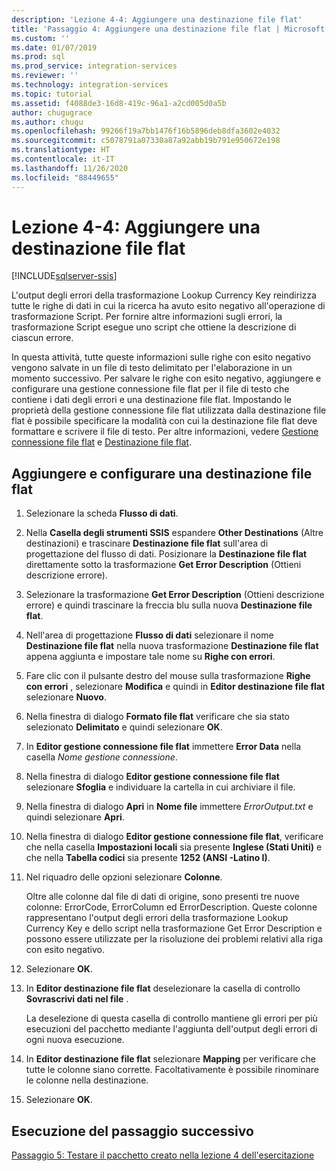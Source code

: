 ```yaml
---
description: 'Lezione 4-4: Aggiungere una destinazione file flat'
title: 'Passaggio 4: Aggiungere una destinazione file flat | Microsoft Docs'
ms.custom: ''
ms.date: 01/07/2019
ms.prod: sql
ms.prod_service: integration-services
ms.reviewer: ''
ms.technology: integration-services
ms.topic: tutorial
ms.assetid: f4088de3-16d8-419c-96a1-a2cd005d0a5b
author: chugugrace
ms.author: chugu
ms.openlocfilehash: 99266f19a7bb1476f16b5896deb8dfa3602e4032
ms.sourcegitcommit: c5078791a07330a87a92abb19b791e950672e198
ms.translationtype: HT
ms.contentlocale: it-IT
ms.lasthandoff: 11/26/2020
ms.locfileid: "88449655"
---
```

# <a name="lesson-4-4-add-a-flat-file-destination"></a>Lezione 4-4: Aggiungere una destinazione file flat

[!INCLUDE[sqlserver-ssis](../includes/applies-to-version/sqlserver-ssis.md)]



L'output degli errori della trasformazione Lookup Currency Key reindirizza tutte le righe di dati in cui la ricerca ha avuto esito negativo all'operazione di trasformazione Script. Per fornire altre informazioni sugli errori, la trasformazione Script esegue uno script che ottiene la descrizione di ciascun errore.  
  
In questa attività, tutte queste informazioni sulle righe con esito negativo vengono salvate in un file di testo delimitato per l'elaborazione in un momento successivo. Per salvare le righe con esito negativo, aggiungere e configurare una gestione connessione file flat per il file di testo che contiene i dati degli errori e una destinazione file flat. Impostando le proprietà della gestione connessione file flat utilizzata dalla destinazione file flat è possibile specificare la modalità con cui la destinazione file flat deve formattare e scrivere il file di testo. Per altre informazioni, vedere [Gestione connessione file flat](../integration-services/connection-manager/flat-file-connection-manager.md) e [Destinazione file flat](../integration-services/data-flow/flat-file-destination.md).  
  
## <a name="add-and-configure-a-flat-file-destination"></a>Aggiungere e configurare una destinazione file flat  
  
1.  Selezionare la scheda **Flusso di dati**.  
  
2.  Nella **Casella degli strumenti SSIS** espandere **Other Destinations** (Altre destinazioni) e trascinare **Destinazione file flat** sull'area di progettazione del flusso di dati. Posizionare la **Destinazione file flat** direttamente sotto la trasformazione **Get Error Description** (Ottieni descrizione errore).  
  
3.  Selezionare la trasformazione **Get Error Description** (Ottieni descrizione errore) e quindi trascinare la freccia blu sulla nuova **Destinazione file flat**.  
  
4.  Nell'area di progettazione **Flusso di dati** selezionare il nome **Destinazione file flat** nella nuova trasformazione **Destinazione file flat** appena aggiunta e impostare tale nome su **Righe con errori**.  
  
5.  Fare clic con il pulsante destro del mouse sulla trasformazione **Righe con errori** , selezionare **Modifica** e quindi in **Editor destinazione file flat** selezionare **Nuovo**.  
  
6.  Nella finestra di dialogo **Formato file flat** verificare che sia stato selezionato **Delimitato** e quindi selezionare **OK**.  
  
7.  In **Editor gestione connessione file flat** immettere **Error Data** nella casella *Nome gestione connessione*.  
  
8.  Nella finestra di dialogo **Editor gestione connessione file flat** selezionare **Sfoglia** e individuare la cartella in cui archiviare il file.  
  
9. Nella finestra di dialogo **Apri** in **Nome file** immettere *ErrorOutput.txt* e quindi selezionare **Apri**.  
  
10. Nella finestra di dialogo **Editor gestione connessione file flat**, verificare che nella casella **Impostazioni locali** sia presente **Inglese (Stati Uniti)** e che nella **Tabella codici** sia presente **1252 (ANSI -Latino I)**.  
  
11. Nel riquadro delle opzioni selezionare **Colonne**.  
  
    Oltre alle colonne dal file di dati di origine, sono presenti tre nuove colonne: ErrorCode, ErrorColumn ed ErrorDescription. Queste colonne rappresentano l'output degli errori della trasformazione Lookup Currency Key e dello script nella trasformazione Get Error Description e possono essere utilizzate per la risoluzione dei problemi relativi alla riga con esito negativo.  
  
12. Selezionare **OK**.  
  
13. In **Editor destinazione file flat** deselezionare la casella di controllo **Sovrascrivi dati nel file** .  
  
    La deselezione di questa casella di controllo mantiene gli errori per più esecuzioni del pacchetto mediante l'aggiunta dell'output degli errori di ogni nuova esecuzione.
  
14. In **Editor destinazione file flat** selezionare **Mapping** per verificare che tutte le colonne siano corrette. Facoltativamente è possibile rinominare le colonne nella destinazione.  
  
15. Selezionare **OK**.  
  
## <a name="go-to-next-task"></a>Esecuzione del passaggio successivo
[Passaggio 5: Testare il pacchetto creato nella lezione 4 dell'esercitazione](../integration-services/lesson-4-5-testing-the-lesson-4-tutorial-package.md)  
  
  
  
